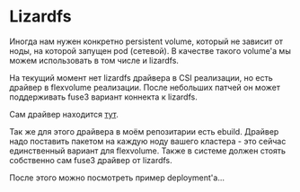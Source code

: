 # Lizardfs

Иногда нам нужен конкретно persistent volume, который не зависит от ноды, на которой запущен pod (сетевой).
В качестве такого volume'а мы можем использовать в том числе и lizardfs.

На текущий момент нет lizardfs драйвера в CSI реализации, но есть драйвер в flexvolume реализации.
После небольших патчей он может поддерживать fuse3 вариант коннекта к lizardfs.

Сам драйвер находится [тут](https://github.com/kvaster/lizardfs-flexvolume).

Так же для этого драйвера в моём репозитарии есть ebuild.
Драйвер надо поставить пакетом на каждую ноду вашего кластера - это сейчас единственный вариант для flexvolume.
Также в системе должен стоять собственно сам fuse3 драйвер от lizardfs.

После этого можно посмотреть пример deployment'а...
